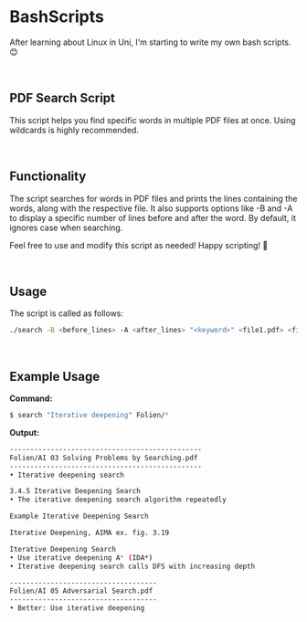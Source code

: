 # BashScripts
After learning about Linux in Uni, I'm starting to write my own bash scripts. 😊

<br>

## PDF Search Script

This script helps you find specific words in multiple PDF files at once. Using wildcards is highly recommended.

<br>

## Functionality

The script searches for words in PDF files and prints the lines containing the words, along with the respective file. It also supports options like -B and -A to display a specific number of lines before and after the word. By default, it ignores case when searching.

Feel free to use and modify this script as needed! Happy scripting! 🚀

<br>

## Usage

The script is called as follows:

```bash
./search -B <before_lines> -A <after_lines> "<keyword>" <file1.pdf> <file2.pdf> ...
```

<br>

## Example Usage

**Command:**

```bash
$ search "Iterative deepening" Folien/*
```

**Output:**
```bash
-----------------------------------------------
Folien/AI 03 Solving Problems by Searching.pdf
-----------------------------------------------
• Iterative deepening search

3.4.5 Iterative Deepening Search
• The iterative deepening search algorithm repeatedly

Example Iterative Deepening Search

Iterative Deepening, AIMA ex. fig. 3.19

Iterative Deepening Search
• Use iterative deepening A* (IDA*)
• Iterative deepening search calls DFS with increasing depth

------------------------------------
Folien/AI 05 Adversarial Search.pdf
------------------------------------
• Better: Use iterative deepening
``` 
